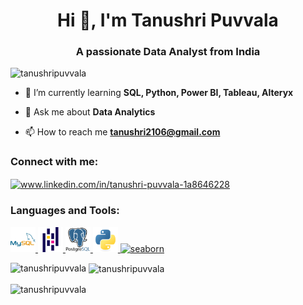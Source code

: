 <h1 align="center">Hi 👋, I'm Tanushri Puvvala</h1>
<h3 align="center">A passionate Data Analyst from India</h3>

<p align="left"> <img src="https://komarev.com/ghpvc/?username=tanushripuvvala&label=Profile%20views&color=0e75b6&style=flat" alt="tanushripuvvala" /> </p>

- 🌱 I’m currently learning **SQL, Python, Power BI, Tableau, Alteryx**

- 💬 Ask me about **Data Analytics**

- 📫 How to reach me **tanushri2106@gmail.com**

<h3 align="left">Connect with me:</h3>
<p align="left">
<a href="https://linkedin.com/in/www.linkedin.com/in/tanushri-puvvala-1a8646228" target="blank"><img align="center" src="https://raw.githubusercontent.com/rahuldkjain/github-profile-readme-generator/master/src/images/icons/Social/linked-in-alt.svg" alt="www.linkedin.com/in/tanushri-puvvala-1a8646228" height="30" width="40" /></a>
</p>

<h3 align="left">Languages and Tools:</h3>
<p align="left"> <a href="https://www.mysql.com/" target="_blank" rel="noreferrer"> <img src="https://raw.githubusercontent.com/devicons/devicon/master/icons/mysql/mysql-original-wordmark.svg" alt="mysql" width="40" height="40"/> </a> <a href="https://pandas.pydata.org/" target="_blank" rel="noreferrer"> <img src="https://raw.githubusercontent.com/devicons/devicon/2ae2a900d2f041da66e950e4d48052658d850630/icons/pandas/pandas-original.svg" alt="pandas" width="40" height="40"/> </a> <a href="https://www.postgresql.org" target="_blank" rel="noreferrer"> <img src="https://raw.githubusercontent.com/devicons/devicon/master/icons/postgresql/postgresql-original-wordmark.svg" alt="postgresql" width="40" height="40"/> </a> <a href="https://www.python.org" target="_blank" rel="noreferrer"> <img src="https://raw.githubusercontent.com/devicons/devicon/master/icons/python/python-original.svg" alt="python" width="40" height="40"/> </a> <a href="https://seaborn.pydata.org/" target="_blank" rel="noreferrer"> <img src="https://seaborn.pydata.org/_images/logo-mark-lightbg.svg" alt="seaborn" width="40" height="40"/> </a> </p>

<p><img align="left" src="https://github-readme-stats.vercel.app/api/top-langs?username=tanushripuvvala&show_icons=true&locale=en&layout=compact" alt="tanushripuvvala" /></p>

<p>&nbsp;<img align="center" src="https://github-readme-stats.vercel.app/api?username=tanushripuvvala&show_icons=true&locale=en" alt="tanushripuvvala" /></p>

<p><img align="center" src="https://github-readme-streak-stats.herokuapp.com/?user=tanushripuvvala&" alt="tanushripuvvala" /></p>
